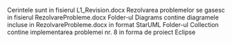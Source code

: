 
Cerintele sunt in fisierul L1_Revision.docx
Rezolvarea problemelor se gasesc in fisierul RezolvareProbleme.docx
Folder-ul Diagrams contine diagramele incluse in RezolvareProbleme.docx in format StarUML
Folder-ul Collection contine implementarea problemei nr. 8 in forma de proiect Eclipse
